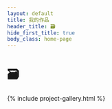 ```yaml
---
layout: default
title: 我的作品
header_title: 🗃️
hide_first_title: true
body_class: home-page
---
```


# 🗃️

{% include project-gallery.html %}

<br>